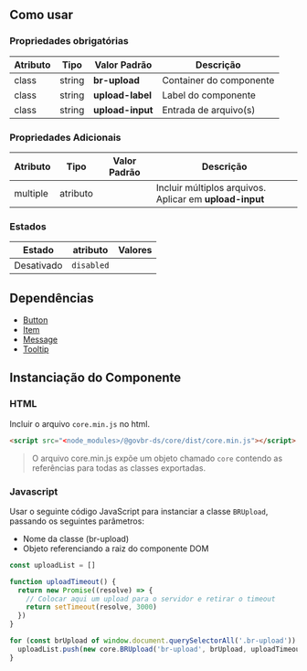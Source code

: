 [version]: # (7.2.7)

## Como usar

### Propriedades obrigatórias

| Atributo | Tipo   | Valor Padrão     | Descrição               |
| -------- | ------ | ---------------- | ----------------------- |
| class    | string | **br-upload**    | Container do componente |
| class    | string | **upload-label** | Label do componente     |
| class    | string | **upload-input** | Entrada de arquivo(s)   |

### Propriedades Adicionais

| Atributo | Tipo     | Valor Padrão | Descrição                                               |
| -------- | -------- | ------------ | ------------------------------------------------------- |
| multiple | atributo |              | Incluir múltiplos arquivos. Aplicar em **upload-input** |

### Estados

| Estado     | atributo   | Valores |
| ---------- | ---------- | ------- |
| Desativado | `disabled` |         |

## Dependências

-   [Button](/ds/components/button)
-   [Item](/ds/components/item)
-   [Message](/ds/components/message)
-   [Tooltip](/ds/util/tooltip)

## Instanciação do Componente

### HTML

Incluir o arquivo `core.min.js` no html.

```html
<script src="<node_modules>/@govbr-ds/core/dist/core.min.js"></script>
```

> O arquivo core.min.js expõe um objeto chamado `core` contendo as referências para todas as classes exportadas.

### Javascript

Usar o seguinte código JavaScript para instanciar a classe `BRUpload`, passando os seguintes parâmetros:

-   Nome da classe (br-upload)
-   Objeto referenciando a raiz do componente DOM

```javascript
const uploadList = []

function uploadTimeout() {
  return new Promise((resolve) => {
    // Colocar aqui um upload para o servidor e retirar o timeout
    return setTimeout(resolve, 3000)
  })
}

for (const brUpload of window.document.querySelectorAll('.br-upload')) {
  uploadList.push(new core.BRUpload('br-upload', brUpload, uploadTimeout))
}
```

